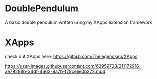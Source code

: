 # DoublePendulum
A basic double pendulum written using my XApps extension framework

# XApps

check out XApps here: https://github.com/Thelegendseb/XApps

https://user-images.githubusercontent.com/62959728/211172916-ae79288b-34df-4662-9a7b-f79ce6e0b272.mp4

